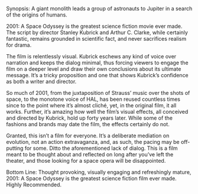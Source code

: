 Synopsis: A giant monolith leads a group of astronauts to Jupiter in a search of the origins of humans.

2001: A Space Odyssey is the greatest science fiction movie ever made.  The script by director Stanley Kubrick and Arthur C. Clarke, while certainly fantastic, remains grounded in scientific fact, and never sacrifices realism for drama.

The film is relentlessly visual.  Kubrick eschews any kind of voice over narration and keeps the dialog minimal, thus forcing viewers to engage the film on a deeper level and draw their own conclusions about its ultimate message.  It’s a tricky proposition and one that shows Kubrick’s confidence as both a writer and director.

So much of 2001, from the juxtaposition of Strauss’ music over the shots of space, to the monotone voice of HAL, has been reused countless times since to the point where it’s almost cliché, yet, in the original film, it all works.  Further, it’s amazing how well the film’s visual effects, all conceived and directed by Kubrick, hold up forty years later.  While some of the fashions and brands may date the film, the effects certainly do not.

Granted, this isn’t a film for everyone.  It’s a deliberate mediation on evolution, not an action extravaganza, and, as such, the pacing may be off-putting for some.  Ditto the aforementioned lack of dialog.  This is a film meant to be thought about and reflected on long after you’ve left the theater, and those looking for a space opera will be disappointed.

Bottom Line: Thought provoking, visually engaging and refreshingly mature, 2001: A Space Odyssey is the greatest science fiction film ever made.  Highly Recommended.
